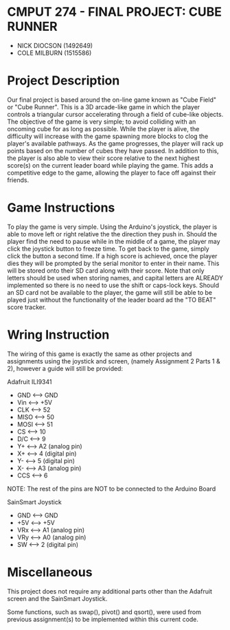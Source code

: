 
# CMPUT 274 - FINAL PROJECT: CUBE RUNNER

- NICK DIOCSON (1492649)
- COLE MILBURN (1515586)


# Project Description

Our final project is based around the on-line game known as "Cube Field" or "Cube Runner". This is a
3D arcade-like game in which the player controls a triangular cursor accelerating through a field of
cube-like objects. The objective of the game is very simple; to avoid colliding with an oncoming cube
for as long as possible. While the player is alive, the difficulty will increase with the game spawning
more blocks to clog the player's available pathways. As the game progresses, the player will rack up
points based on the number of cubes they have passed. In addition to this, the player is also able to
view their score relative to the next highest score(s) on the current leader board while playing the
game. This adds a competitive edge to the game, allowing the player to face off against their friends.


# Game Instructions

To play the game is very simple. Using the Arduino's joystick, the player is able to move left or right
relative the the direction they push in. Should the player find the need to pause while in the middle of
a game, the player may click the joystick button to freeze time. To get back to the game, simply click the
button a second time. If a high score is achieved, once the player dies they will be prompted by the serial
monitor to enter in their name. This will be stored onto their SD card along with their score. Note that only
letters should be used when storing names, and capital letters are ALREADY implemented so there is no need to
use the shift or caps-lock keys. Should an SD card not be available to the player, the game will still be able
to be played just without the functionality of the leader board ad the "TO BEAT" score tracker.


# Wring Instruction

The wiring of this game is exactly the same as other projects and assignments using the joystick and screen,
(namely Assignment 2 Parts 1 & 2), however a guide will still be provided:

Adafruit ILI9341
- GND  <--> GND
- Vin  <--> +5V
- CLK  <--> 52
- MISO <--> 50
- MOSI <--> 51
- CS 	 <--> 10
- D/C  <--> 9
- Y+ 	 <--> A2 (analog pin)
- X+   <--> 4  (digital pin)
- Y-   <--> 5  (digital pin)
- X-   <--> A3 (analog pin)
- CCS  <--> 6

NOTE: The rest of the pins are NOT to be connected to the Arduino Board

SainSmart Joystick
- GND <--> GND
- +5V <--> +5V
- VRx	<--> A1 (analog pin)
- VRy <--> A0 (analog pin)
- SW <--> 2 (digital pin)


# Miscellaneous

This project does not require any additional parts other than the Adafruit screen and the SainSmart Joystick.

Some functions, such as swap(), pivot() and qsort(), were used from previous assignment(s) to be implemented
within this current code.

